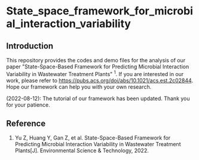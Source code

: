 # State_space_framework_for_microbial_interaction_variability
## Introduction
This repository provides the codes and demo files for the analysis of our paper "State-Space-Based Framework for Predicting Microbial Interaction Variability in Wastewater Treatment Plants" <sup>1</sup>. If you are interested in our work, please refer to https://pubs.acs.org/doi/abs/10.1021/acs.est.2c02844. Hope our framework can help you with your own research.

(2022-08-12): The tutorial of our framework has been updated. Thank you for your patience.

## Reference
1. Yu Z, Huang Y, Gan Z, et al. State-Space-Based Framework for Predicting Microbial Interaction Variability in Wastewater Treatment Plants[J]. Environmental Science & Technology, 2022.

